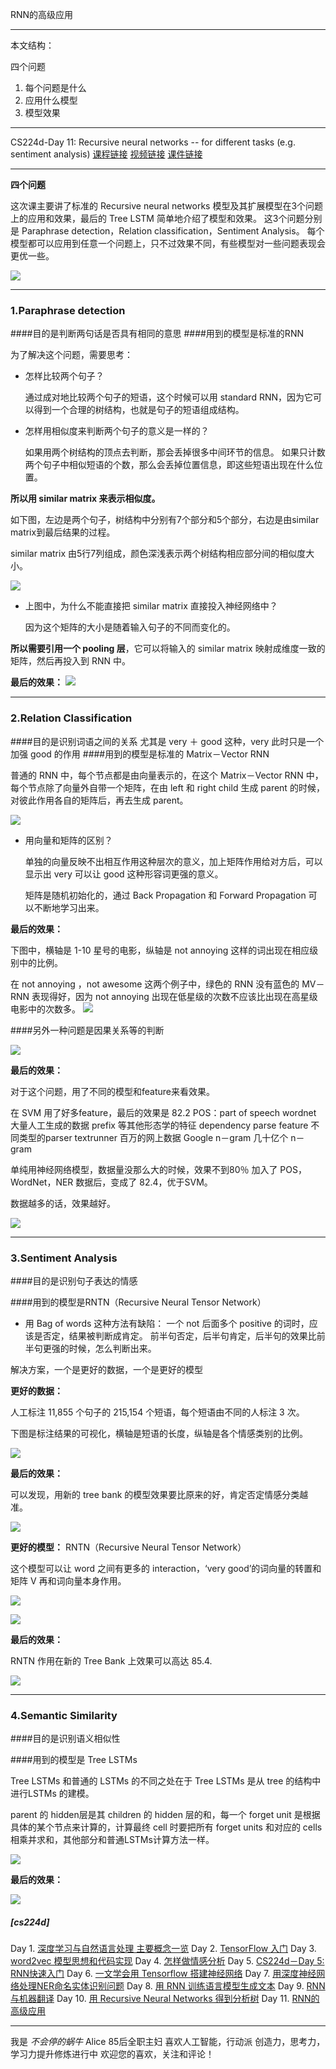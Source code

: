 RNN的高级应用

---
本文结构：

四个问题

1. 每个问题是什么
2. 应用什么模型
3. 模型效果

---

CS224d-Day 11: 
Recursive neural networks -- for different tasks (e.g. sentiment analysis)
[课程链接](https://web.archive.org/web/20160314075834/http://cs224d.stanford.edu/syllabus.html)
[视频链接](https://www.youtube.com/watch?v=24FQOQMcOIY&list=PLlJy-eBtNFt4CSVWYqscHDdP58M3zFHIG&index=11)
[课件链接](https://web.archive.org/web/20160313081419/https://cs224d.stanford.edu/lectures/CS224d-Lecture10.pdf)


---

**四个问题**

这次课主要讲了标准的 Recursive neural networks 模型及其扩展模型在3个问题上的应用和效果，最后的 Tree LSTM 简单地介绍了模型和效果。
这3个问题分别是 Paraphrase detection，Relation classification，Sentiment Analysis。
每个模型都可以应用到任意一个问题上，只不过效果不同，有些模型对一些问题表现会更优一些。

![](http://upload-images.jianshu.io/upload_images/1667471-cf7dae9670ac916f.png?imageMogr2/auto-orient/strip%7CimageView2/2/w/1240)

---

### 1.Paraphrase detection

####目的是判断两句话是否具有相同的意思
####用到的模型是标准的RNN

为了解决这个问题，需要思考：

- 怎样比较两个句子？

	通过成对地比较两个句子的短语，这个时候可以用 standard RNN，因为它可以得到一个合理的树结构，也就是句子的短语组成结构。
	
- 怎样用相似度来判断两个句子的意义是一样的？

	如果用两个树结构的顶点去判断，那会丢掉很多中间环节的信息。
	如果只计数两个句子中相似短语的个数，那么会丢掉位置信息，即这些短语出现在什么位置。
	
**所以用 similar matrix 来表示相似度。**

如下图，左边是两个句子，树结构中分别有7个部分和5个部分，右边是由similar matrix到最后结果的过程。

similar matrix 由5行7列组成，颜色深浅表示两个树结构相应部分间的相似度大小。

![](http://upload-images.jianshu.io/upload_images/1667471-3a70eaea34c5656c.png?imageMogr2/auto-orient/strip%7CimageView2/2/w/1240)


- 上图中，为什么不能直接把 similar matrix 直接投入神经网络中？

	因为这个矩阵的大小是随着输入句子的不同而变化的。

**所以需要引用一个 pooling 层**，它可以将输入的 similar matrix 映射成维度一致的矩阵，然后再投入到 RNN 中。


**最后的效果：**
![](http://upload-images.jianshu.io/upload_images/1667471-251b41afda68b31f.png?imageMogr2/auto-orient/strip%7CimageView2/2/w/1240)

---

### 2.Relation Classification


####目的是识别词语之间的关系
尤其是 very ＋ good 这种，very 此时只是一个加强 good 的作用
####用到的模型是标准的 Matrix－Vector RNN

普通的 RNN 中，每个节点都是由向量表示的，在这个 Matrix－Vector RNN 中，每个节点除了向量外自带一个矩阵，在由 left 和 right child 生成 parent 的时候，对彼此作用各自的矩阵后，再去生成 parent。

![](http://upload-images.jianshu.io/upload_images/1667471-e1bae3a4c90b53a2.png?imageMogr2/auto-orient/strip%7CimageView2/2/w/1240)

- 用向量和矩阵的区别？

	单独的向量反映不出相互作用这种层次的意义，加上矩阵作用给对方后，可以显示出 very 可以让 good 这种形容词更强的意义。
	
	矩阵是随机初始化的，通过 Back Propagation 和 Forward Propagation 可以不断地学习出来。
	

**最后的效果：**

下图中，横轴是 1-10 星号的电影，纵轴是 not annoying 这样的词出现在相应级别中的比例。

在 not annoying ，not awesome 这两个例子中，绿色的 RNN 没有蓝色的 MV－RNN 表现得好，因为 not annoying 出现在低星级的次数不应该比出现在高星级电影中的次数多。
![](http://upload-images.jianshu.io/upload_images/1667471-e954cdbe462e225a.png?imageMogr2/auto-orient/strip%7CimageView2/2/w/1240)
	
	
####另外一种问题是因果关系等的判断	


![](http://upload-images.jianshu.io/upload_images/1667471-db6c399d0b443217.png?imageMogr2/auto-orient/strip%7CimageView2/2/w/1240)

**最后的效果：**

对于这个问题，用了不同的模型和feature来看效果。

在 SVM 用了好多feature，最后的效果是 82.2
POS：part of speech
wordnet 大量人工生成的数据
prefix 等其他形态学的特征
dependency parse feature 不同类型的parser
textrunner 百万的网上数据
Google n－gram 几十亿个 n－gram

单纯用神经网络模型，数据量没那么大的时候，效果不到80％
加入了 POS，WordNet，NER 数据后，变成了 82.4，优于SVM。

数据越多的话，效果越好。

![](http://upload-images.jianshu.io/upload_images/1667471-7b56a8d317069356.png?imageMogr2/auto-orient/strip%7CimageView2/2/w/1240)

---

### 3.Sentiment Analysis


####目的是识别句子表达的情感

####用到的模型是RNTN（Recursive Neural Tensor Network）


- 用 Bag of words 这种方法有缺陷：
	一个 not 后面多个 positive 的词时，应该是否定，结果被判断成肯定。
	前半句否定，后半句肯定，后半句的效果比前半句更强的时候，怎么判断出来。
	
解决方案，一个是更好的数据，一个是更好的模型


**更好的数据：**

人工标注 11,855 个句子的 215,154 个短语，每个短语由不同的人标注 3 次。

下图是标注结果的可视化，横轴是短语的长度，纵轴是各个情感类别的比例。

![](http://upload-images.jianshu.io/upload_images/1667471-422b722ca2ccc1ce.png?imageMogr2/auto-orient/strip%7CimageView2/2/w/1240)


**最后的效果：**

可以发现，用新的 tree bank 的模型效果要比原来的好，肯定否定情感分类越准。

![](http://upload-images.jianshu.io/upload_images/1667471-c26fbee343f4006b.png?imageMogr2/auto-orient/strip%7CimageView2/2/w/1240)



**更好的模型：**
RNTN（Recursive Neural Tensor Network）

这个模型可以让 word 之间有更多的 interaction，‘very good’的词向量的转置和矩阵 V 再和词向量本身作用。

![](http://upload-images.jianshu.io/upload_images/1667471-82172d32533d8fa7.png?imageMogr2/auto-orient/strip%7CimageView2/2/w/1240)


![](http://upload-images.jianshu.io/upload_images/1667471-e896f46058c22dab.png?imageMogr2/auto-orient/strip%7CimageView2/2/w/1240)



**最后的效果：**

RNTN 作用在新的 Tree Bank 上效果可以高达 85.4.

![](http://upload-images.jianshu.io/upload_images/1667471-2af9ca75c721949e.png?imageMogr2/auto-orient/strip%7CimageView2/2/w/1240)

---

### 4.Semantic Similarity


####目的是识别语义相似性

####用到的模型是 Tree LSTMs

Tree LSTMs 和普通的 LSTMs 的不同之处在于 Tree LSTMs 是从 tree 的结构中进行LSTMs 的建模。

parent 的 hidden层是其 children 的 hidden 层的和，每一个 forget unit 是根据具体的某个节点来计算的，计算最终 cell 时要把所有 forget units 和对应的 cells 相乘并求和，其他部分和普通LSTMs计算方法一样。

![](http://upload-images.jianshu.io/upload_images/1667471-d3dec94879521292.png?imageMogr2/auto-orient/strip%7CimageView2/2/w/1240)



**最后的效果：**

![](http://upload-images.jianshu.io/upload_images/1667471-5e0dba295882cc3a.png?imageMogr2/auto-orient/strip%7CimageView2/2/w/1240)

##### [cs224d]

Day 1. [深度学习与自然语言处理 主要概念一览](http://www.jianshu.com/p/6993edef96e4)
Day 2. [TensorFlow 入门](http://www.jianshu.com/p/6766fbcd43b9)
Day 3. [word2vec 模型思想和代码实现](http://www.jianshu.com/p/86134284fa14)
Day 4. [怎样做情感分析](http://www.jianshu.com/p/1909031bb1f2)
Day 5. [CS224d－Day 5: RNN快速入门](http://www.jianshu.com/p/bf9ddfb21b07)
Day 6. [一文学会用 Tensorflow 搭建神经网络](http://www.jianshu.com/p/e112012a4b2d)
Day 7. [用深度神经网络处理NER命名实体识别问题](http://www.jianshu.com/p/581832f2c458)
Day 8. [用 RNN 训练语言模型生成文本](http://www.jianshu.com/p/b4c5ff7c450f)
Day 9. [RNN与机器翻译](http://www.jianshu.com/p/23b46605857e)
Day 10. [用 Recursive Neural Networks 得到分析树](http://www.jianshu.com/p/403665b55cd4)
Day 11. [RNN的高级应用](http://www.jianshu.com/p/0e840f92b532)




---

我是 *不会停的蜗牛* Alice
85后全职主妇
喜欢人工智能，行动派
创造力，思考力，学习力提升修炼进行中
欢迎您的喜欢，关注和评论！